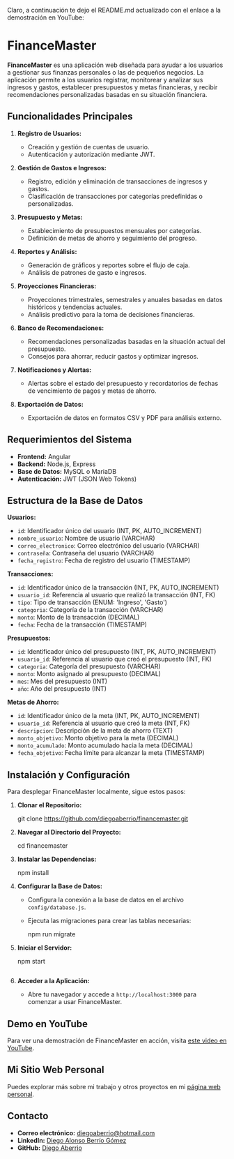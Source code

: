 Claro, a continuación te dejo el README.md actualizado con el enlace a la demostración en YouTube:


# FinanceMaster

**FinanceMaster** es una aplicación web diseñada para ayudar a los usuarios a gestionar sus finanzas personales o las de pequeños negocios. La aplicación permite a los usuarios registrar, monitorear y analizar sus ingresos y gastos, establecer presupuestos y metas financieras, y recibir recomendaciones personalizadas basadas en su situación financiera.

## Funcionalidades Principales

1. **Registro de Usuarios:**
   - Creación y gestión de cuentas de usuario.
   - Autenticación y autorización mediante JWT.
   
2. **Gestión de Gastos e Ingresos:**
   - Registro, edición y eliminación de transacciones de ingresos y gastos.
   - Clasificación de transacciones por categorías predefinidas o personalizadas.

3. **Presupuesto y Metas:**
   - Establecimiento de presupuestos mensuales por categorías.
   - Definición de metas de ahorro y seguimiento del progreso.

4. **Reportes y Análisis:**
   - Generación de gráficos y reportes sobre el flujo de caja.
   - Análisis de patrones de gasto e ingresos.

5. **Proyecciones Financieras:**
   - Proyecciones trimestrales, semestrales y anuales basadas en datos históricos y tendencias actuales.
   - Análisis predictivo para la toma de decisiones financieras.

6. **Banco de Recomendaciones:**
   - Recomendaciones personalizadas basadas en la situación actual del presupuesto.
   - Consejos para ahorrar, reducir gastos y optimizar ingresos.

7. **Notificaciones y Alertas:**
   - Alertas sobre el estado del presupuesto y recordatorios de fechas de vencimiento de pagos y metas de ahorro.

8. **Exportación de Datos:**
   - Exportación de datos en formatos CSV y PDF para análisis externo.

## Requerimientos del Sistema

- **Frontend:** Angular
- **Backend:** Node.js, Express
- **Base de Datos:** MySQL o MariaDB
- **Autenticación:** JWT (JSON Web Tokens)

## Estructura de la Base de Datos

**Usuarios:**
- `id`: Identificador único del usuario (INT, PK, AUTO_INCREMENT)
- `nombre_usuario`: Nombre de usuario (VARCHAR)
- `correo_electronico`: Correo electrónico del usuario (VARCHAR)
- `contraseña`: Contraseña del usuario (VARCHAR)
- `fecha_registro`: Fecha de registro del usuario (TIMESTAMP)

**Transacciones:**
- `id`: Identificador único de la transacción (INT, PK, AUTO_INCREMENT)
- `usuario_id`: Referencia al usuario que realizó la transacción (INT, FK)
- `tipo`: Tipo de transacción (ENUM: 'Ingreso', 'Gasto')
- `categoria`: Categoría de la transacción (VARCHAR)
- `monto`: Monto de la transacción (DECIMAL)
- `fecha`: Fecha de la transacción (TIMESTAMP)

**Presupuestos:**
- `id`: Identificador único del presupuesto (INT, PK, AUTO_INCREMENT)
- `usuario_id`: Referencia al usuario que creó el presupuesto (INT, FK)
- `categoria`: Categoría del presupuesto (VARCHAR)
- `monto`: Monto asignado al presupuesto (DECIMAL)
- `mes`: Mes del presupuesto (INT)
- `año`: Año del presupuesto (INT)

**Metas de Ahorro:**
- `id`: Identificador único de la meta (INT, PK, AUTO_INCREMENT)
- `usuario_id`: Referencia al usuario que creó la meta (INT, FK)
- `descripcion`: Descripción de la meta de ahorro (TEXT)
- `monto_objetivo`: Monto objetivo para la meta (DECIMAL)
- `monto_acumulado`: Monto acumulado hacia la meta (DECIMAL)
- `fecha_objetivo`: Fecha límite para alcanzar la meta (TIMESTAMP)

## Instalación y Configuración

Para desplegar FinanceMaster localmente, sigue estos pasos:

1. **Clonar el Repositorio:**

   git clone https://github.com/diegoaberrio/financemaster.git


2. **Navegar al Directorio del Proyecto:**
 
   cd financemaster
  

3. **Instalar las Dependencias:**
  
   npm install
  

4. **Configurar la Base de Datos:**
   - Configura la conexión a la base de datos en el archivo `config/database.js`.
   - Ejecuta las migraciones para crear las tablas necesarias:
     
     npm run migrate
     

5. **Iniciar el Servidor:**
   
   npm start
   ```

6. **Acceder a la Aplicación:**
   - Abre tu navegador y accede a `http://localhost:3000` para comenzar a usar FinanceMaster.

## Demo en YouTube

Para ver una demostración de FinanceMaster en acción, visita [este video en YouTube](https://www.youtube.com/watch?v=XLChbaDBNhY).

## Mi Sitio Web Personal

Puedes explorar más sobre mi trabajo y otros proyectos en mi [página web personal](https://diegoincode-dc1cd734cb90.herokuapp.com/).

## Contacto

- **Correo electrónico:** diegoaberrio@hotmail.com
- **LinkedIn:** [Diego Alonso Berrío Gómez](https://www.linkedin.com/in/diego-alonso-berrío-gómez)
- **GitHub:** [Diego Aberrio](https://github.com/diegoaberrio)


